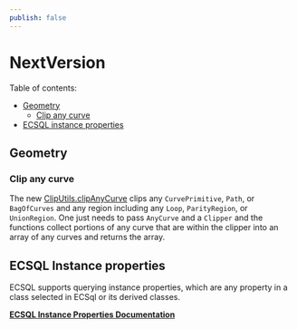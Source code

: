 ```yaml
---
publish: false
---
```

# NextVersion

Table of contents:

- [Geometry](#geometry)
  - [Clip any curve](#clip-any-curve)
- [ECSQL instance properties](#ecsql-instance-properties)

## Geometry

### Clip any curve

The new [ClipUtils.clipAnyCurve]($core-geometry) clips any `CurvePrimitive`, `Path`, or `BagOfCurves` and any region including any `Loop`, `ParityRegion`, or `UnionRegion`. One just needs to pass `AnyCurve` and a `Clipper` and the functions collect portions of any curve that are within the clipper into an array of any curves and returns the array.

## ECSQL Instance properties

ECSQL supports querying instance properties, which are any property in a class selected in ECSql or its derived classes.

[**ECSQL Instance Properties Documentation**](../learning/ECSQLTutorial/InstanceProps.md)
